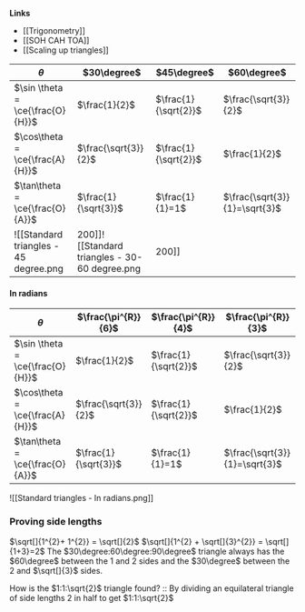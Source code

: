 **Links**
- [[Trigonometry]] 
- [[SOH CAH TOA]] 
- [[Scaling up triangles]]  

| $\theta$                         | $30\degree$          | $45\degree$          | $60\degree$                   |
| -------------------------------- | -------------------- | -------------------- | ----------------------------- |
| $\sin \theta = \ce{\frac{O}{H}}$ | $\frac{1}{2}$        | $\frac{1}{\sqrt{2}}$ | $\frac{\sqrt{3}}{2}$          |
| $\cos\theta = \ce{\frac{A}{H}}$  | $\frac{\sqrt{3}}{2}$ | $\frac{1}{\sqrt{2}}$ | $\frac{1}{2}$                 |
| $\tan\theta = \ce{\frac{O}{A}}$  | $\frac{1}{\sqrt{3}}$ | $\frac{1}{1}=1$      | $\frac{\sqrt{3}}{1}=\sqrt{3}$ |
![[Standard triangles - 45 degree.png|200]]![[Standard triangles - 30-60 degree.png|200]]

#### In radians
| $\theta$                         | $\frac{\pi^{R}}{6}$  | $\frac{\pi^{R}}{4}$  | $\frac{\pi^{R}}{3}$           |
| -------------------------------- | -------------------- | -------------------- | ----------------------------- |
| $\sin \theta = \ce{\frac{O}{H}}$ | $\frac{1}{2}$        | $\frac{1}{\sqrt{2}}$ | $\frac{\sqrt{3}}{2}$          |
| $\cos\theta = \ce{\frac{A}{H}}$  | $\frac{\sqrt{3}}{2}$ | $\frac{1}{\sqrt{2}}$ | $\frac{1}{2}$                 |
| $\tan\theta = \ce{\frac{O}{A}}$  | $\frac{1}{\sqrt{3}}$ | $\frac{1}{1}=1$      | $\frac{\sqrt{3}}{1}=\sqrt{3}$ |
![[Standard triangles - In radians.png]]

### Proving side lengths
$\sqrt[]{1^{2}+ 1^{2}} = \sqrt[]{2}$
$\sqrt[]{1^{2} + \sqrt[]{3}^{2}} = \sqrt[]{1+3}=2$
The $30\degree:60\degree:90\degree$ triangle always has the $60\degree$ between the $1$ and $2$ sides and the $30\degree$ between the $2$ and $\sqrt[]{3}$ sides.

How is the $1:1:\sqrt{2}$ triangle found? :: By dividing an equilateral triangle of side lengths $2$ in half to get $1:1:\sqrt{2}$